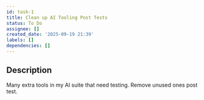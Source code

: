 ```yaml
---
id: task-1
title: Clean up AI Tooling Post Tests
status: To Do
assignee: []
created_date: '2025-09-19 21:39'
labels: []
dependencies: []
---
```


## Description

<!-- SECTION:DESCRIPTION:BEGIN -->
Many extra tools in my AI suite that need testing. Remove unused ones post test.
<!-- SECTION:DESCRIPTION:END -->
